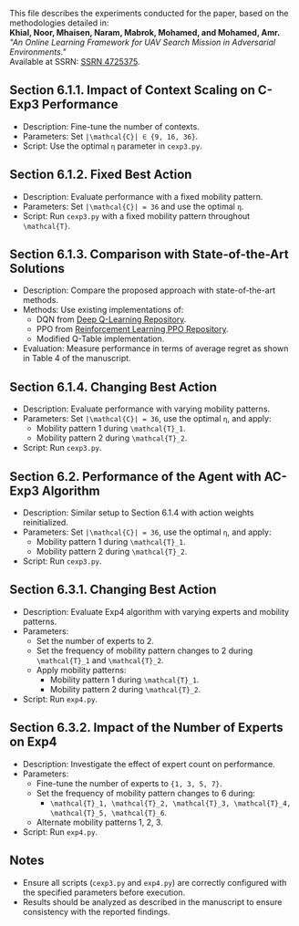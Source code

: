 This file describes the experiments conducted for the paper, based on the methodologies detailed in:  
**Khial, Noor, Mhaisen, Naram, Mabrok, Mohamed, and Mohamed, Amr.**  
_"An Online Learning Framework for UAV Search Mission in Adversarial Environments."_  
Available at SSRN: [SSRN 4725375](https://ssrn.com/abstract=4725375).

## Section 6.1.1. Impact of Context Scaling on C-Exp3 Performance

- Description: Fine-tune the number of contexts.
- Parameters: Set `|\mathcal{C}| ∈ {9, 16, 36}`.
- Script: Use the optimal `η` parameter in `cexp3.py`.

## Section 6.1.2. Fixed Best Action

- Description: Evaluate performance with a fixed mobility pattern.
- Parameters: Set `|\mathcal{C}| = 36` and use the optimal `η`.
- Script: Run `cexp3.py` with a fixed mobility pattern throughout `\mathcal{T}`.

## Section 6.1.3. Comparison with State-of-the-Art Solutions

- Description: Compare the proposed approach with state-of-the-art methods.
- Methods: Use existing implementations of:
  - DQN from [Deep Q-Learning Repository](https://github.com/keon/deep-q-learning.git).
  - PPO from [Reinforcement Learning PPO Repository](https://github.com/wisnunugroho21/reinforcement_learning_truly_ppo.git).
  - Modified Q-Table implementation.
- Evaluation: Measure performance in terms of average regret as shown in Table 4 of the manuscript.

## Section 6.1.4. Changing Best Action

- Description: Evaluate performance with varying mobility patterns.
- Parameters: Set `|\mathcal{C}| = 36`, use the optimal `η`, and apply:
  - Mobility pattern 1 during `\mathcal{T}_1`.
  - Mobility pattern 2 during `\mathcal{T}_2`.
- Script: Run `cexp3.py`.

## Section 6.2. Performance of the Agent with AC-Exp3 Algorithm

- Description: Similar setup to Section 6.1.4 with action weights reinitialized.
- Parameters: Set `|\mathcal{C}| = 36`, use the optimal `η`, and apply:
  - Mobility pattern 1 during `\mathcal{T}_1`.
  - Mobility pattern 2 during `\mathcal{T}_2`.
- Script: Run `cexp3.py`.

## Section 6.3.1. Changing Best Action

- Description: Evaluate Exp4 algorithm with varying experts and mobility patterns.
- Parameters:
  - Set the number of experts to 2.
  - Set the frequency of mobility pattern changes to 2 during `\mathcal{T}_1` and `\mathcal{T}_2`.
  - Apply mobility patterns:
    - Mobility pattern 1 during `\mathcal{T}_1`.
    - Mobility pattern 2 during `\mathcal{T}_2`.
- Script: Run `exp4.py`.

## Section 6.3.2. Impact of the Number of Experts on Exp4

- Description: Investigate the effect of expert count on performance.
- Parameters:
  - Fine-tune the number of experts to `{1, 3, 5, 7}`.
  - Set the frequency of mobility pattern changes to 6 during:
    - `\mathcal{T}_1, \mathcal{T}_2, \mathcal{T}_3, \mathcal{T}_4, \mathcal{T}_5, \mathcal{T}_6`.
  - Alternate mobility patterns 1, 2, 3.
- Script: Run `exp4.py`.

## Notes

- Ensure all scripts (`cexp3.py` and `exp4.py`) are correctly configured with the specified parameters before execution.
- Results should be analyzed as described in the manuscript to ensure consistency with the reported findings.
